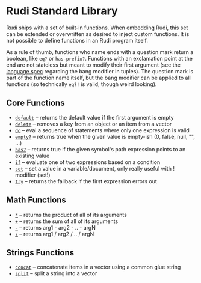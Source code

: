 # Rudi Standard Library

Rudi ships with a set of built-in functions. When embedding Rudi, this set can
be extended or overwritten as desired to inject custom functions. It is not
possible to define functions in an Rudi program itself.

As a rule of thumb, functions who name ends with a question mark return a boolean,
like `eq?` or `has-prefix?`. Functions with an exclamation point at the end are
not stateless but meant to modify their first argument (see the
[language spec](../language.md) regarding the bang modifier in tuples). The
question mark is part of the function name itself, but the bang modifier can be
applied to all functions (so technically `eq?!` is valid, though weird looking).

<!-- BEGIN_TOC -->
## Core Functions

* [`default`](functions/core-default.md) – returns the default value if the first argument is empty
* [`delete`](functions/core-delete.md) – removes a key from an object or an item from a vector
* [`do`](functions/core-do.md) – eval a sequence of statements where only one expression is valid
* [`empty?`](functions/core-empty.md) – returns true when the given value is empty-ish (0, false, null, "", ...)
* [`has?`](functions/core-has.md) – returns true if the given symbol's path expression points to an existing value
* [`if`](functions/core-if.md) – evaluate one of two expressions based on a condition
* [`set`](functions/core-set.md) – set a value in a variable/document, only really useful with ! modifier (set!)
* [`try`](functions/core-try.md) – returns the fallback if the first expression errors out

## Math Functions

* [`*`](functions/math-mult.md) – returns the product of all of its arguments
* [`+`](functions/math-sum.md) – returns the sum of all of its arguments
* [`-`](functions/math-sub.md) – returns arg1 - arg2 - .. - argN
* [`/`](functions/math-div.md) – returns arg1 / arg2 / .. / argN

## Strings Functions

* [`concat`](functions/strings-concat.md) – concatenate items in a vector using a common glue string
* [`split`](functions/strings-split.md) – split a string into a vector
<!-- END_TOC -->
